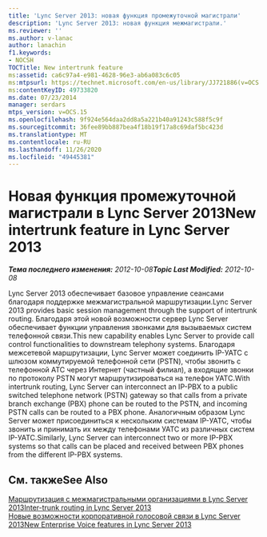 ```yaml
---
title: 'Lync Server 2013: новая функция промежуточной магистрали'
description: 'Lync Server 2013: новая функция межмагистрали.'
ms.reviewer: ''
ms.author: v-lanac
author: lanachin
f1.keywords:
- NOCSH
TOCTitle: New intertrunk feature
ms:assetid: ca6c97a4-e981-4628-96e3-ab6a083c6c05
ms:mtpsurl: https://technet.microsoft.com/en-us/library/JJ721886(v=OCS.15)
ms:contentKeyID: 49733820
ms.date: 07/23/2014
manager: serdars
mtps_version: v=OCS.15
ms.openlocfilehash: 9f924e564daa2dd8a5a221b40a91243c588f5c9f
ms.sourcegitcommit: 36fee89bb887bea4f18b19f17a8c69daf5bc423d
ms.translationtype: MT
ms.contentlocale: ru-RU
ms.lasthandoff: 11/26/2020
ms.locfileid: "49445381"
---
```

# <a name="new-intertrunk-feature-in-lync-server-2013"></a><span data-ttu-id="26250-103">Новая функция промежуточной магистрали в Lync Server 2013</span><span class="sxs-lookup"><span data-stu-id="26250-103">New intertrunk feature in Lync Server 2013</span></span>

<div data-xmlns="http://www.w3.org/1999/xhtml">

<div class="topic" data-xmlns="http://www.w3.org/1999/xhtml" data-msxsl="urn:schemas-microsoft-com:xslt" data-cs="https://msdn.microsoft.com/">

<div data-asp="https://msdn2.microsoft.com/asp">



</div>

<div id="mainSection">

<div id="mainBody"><span data-ttu-id="26250-104">

<span> </span></span><span class="sxs-lookup"><span data-stu-id="26250-104">

<span> </span></span></span>

<span data-ttu-id="26250-105">_**Тема последнего изменения:** 2012-10-08_</span><span class="sxs-lookup"><span data-stu-id="26250-105">_**Topic Last Modified:** 2012-10-08_</span></span>

<span data-ttu-id="26250-106">Lync Server 2013 обеспечивает базовое управление сеансами благодаря поддержке межмагистральной маршрутизации.</span><span class="sxs-lookup"><span data-stu-id="26250-106">Lync Server 2013 provides basic session management through the support of intertrunk routing.</span></span> <span data-ttu-id="26250-107">Благодаря этой новой возможности сервер Lync Server обеспечивает функции управления звонками для вызываемых систем телефонной связи.</span><span class="sxs-lookup"><span data-stu-id="26250-107">This new capability enables Lync Server to provide call control functionalities to downstream telephony systems.</span></span> <span data-ttu-id="26250-108">Благодаря межсетевой маршрутизации, Lync Server может соединить IP-УАТС с шлюзом коммутируемой телефонной сети (PSTN), чтобы звонить с телефонной АТС через Интернет (частный филиал), а входящие звонки по протоколу PSTN могут маршрутизироваться на телефон УАТС.</span><span class="sxs-lookup"><span data-stu-id="26250-108">With intertrunk routing, Lync Server can interconnect an IP-PBX to a public switched telephone network (PSTN) gateway so that calls from a private branch exchange (PBX) phone can be routed to the PSTN, and incoming PSTN calls can be routed to a PBX phone.</span></span> <span data-ttu-id="26250-109">Аналогичным образом Lync Server может присоединиться к нескольким системам IP-УАТС, чтобы звонить и принимать их между телефонами УАТС из различных систем IP-УАТС.</span><span class="sxs-lookup"><span data-stu-id="26250-109">Similarly, Lync Server can interconnect two or more IP-PBX systems so that calls can be placed and received between PBX phones from the different IP-PBX systems.</span></span>

<div>

## <a name="see-also"></a><span data-ttu-id="26250-110">См. также</span><span class="sxs-lookup"><span data-stu-id="26250-110">See Also</span></span>


[<span data-ttu-id="26250-111">Маршрутизация с межмагистральными организациями в Lync Server 2013</span><span class="sxs-lookup"><span data-stu-id="26250-111">Inter-trunk routing in Lync Server 2013</span></span>](lync-server-2013-inter-trunk-routing.md)  
[<span data-ttu-id="26250-112">Новые возможности корпоративной голосовой связи в Lync Server 2013</span><span class="sxs-lookup"><span data-stu-id="26250-112">New Enterprise Voice features in Lync Server 2013</span></span>](lync-server-2013-new-enterprise-voice-features.md)  
  

<span data-ttu-id="26250-113"></div>

</div>

<span> </span>

</div>

</div>

</span><span class="sxs-lookup"><span data-stu-id="26250-113"></div>

</div>

<span> </span>

</div>

</div>

</span></span></div>

